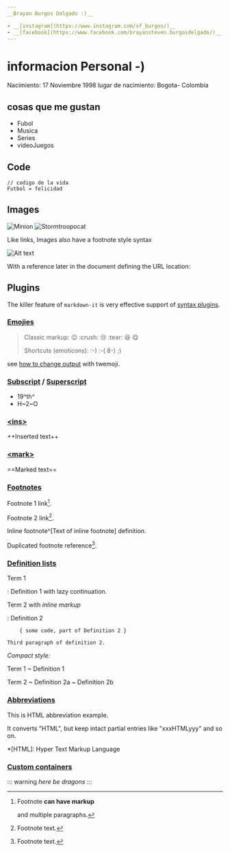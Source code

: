 ```yaml
---
__Brayan Burgos Delgado :)__

- __[instagram](https://www.instagram.com/sf_burgos/)__ 
- __[facebook](https://www.facebook.com/brayansteven.burgosdelgado/)__ 
---
```


# informacion Personal -)
 Nacimiento: 17 Noviembre 1998
 lugar de nacimiento: Bogota- Colombia 
 
## cosas que me gustan

+ Fubol
+ Musica
+ Series
+ videoJuegos


## Code

    // codigo de la vida
    Futbol = felicidad
 



## Images

![Minion](https://www.google.com/url?sa=i&source=images&cd=&cad=rja&uact=8&ved=2ahUKEwi6oI_R2JLnAhXlx1kKHfAWChsQjRx6BAgBEAQ&url=https%3A%2F%2Fwww.fcbarcelona.es%2Fes%2Fficha%2F708165%2Fasi-sera-el-futuro-camp-nou&psig=AOvVaw2mIndDV1aMJpaZOdjD53x2&ust=1579627349881022)
![Stormtroopocat](https://octodex.github.com/images/stormtroopocat.jpg "The Stormtroopocat")

Like links, Images also have a footnote style syntax

![Alt text][id]

With a reference later in the document defining the URL location:

[id]: https://octodex.github.com/images/dojocat.jpg  "The Dojocat"


## Plugins

The killer feature of `markdown-it` is very effective support of
[syntax plugins](https://www.npmjs.org/browse/keyword/markdown-it-plugin).


### [Emojies](https://github.com/markdown-it/markdown-it-emoji)

> Classic markup: :wink: :crush: :cry: :tear: :laughing: :yum:
>
> Shortcuts (emoticons): :-) :-( 8-) ;)

see [how to change output](https://github.com/markdown-it/markdown-it-emoji#change-output) with twemoji.


### [Subscript](https://github.com/markdown-it/markdown-it-sub) / [Superscript](https://github.com/markdown-it/markdown-it-sup)

- 19^th^
- H~2~O


### [\<ins>](https://github.com/markdown-it/markdown-it-ins)

++Inserted text++


### [\<mark>](https://github.com/markdown-it/markdown-it-mark)

==Marked text==


### [Footnotes](https://github.com/markdown-it/markdown-it-footnote)

Footnote 1 link[^first].

Footnote 2 link[^second].

Inline footnote^[Text of inline footnote] definition.

Duplicated footnote reference[^second].

[^first]: Footnote **can have markup**

    and multiple paragraphs.

[^second]: Footnote text.


### [Definition lists](https://github.com/markdown-it/markdown-it-deflist)

Term 1

:   Definition 1
with lazy continuation.

Term 2 with *inline markup*

:   Definition 2

        { some code, part of Definition 2 }

    Third paragraph of definition 2.

_Compact style:_

Term 1
  ~ Definition 1

Term 2
  ~ Definition 2a
  ~ Definition 2b


### [Abbreviations](https://github.com/markdown-it/markdown-it-abbr)

This is HTML abbreviation example.

It converts "HTML", but keep intact partial entries like "xxxHTMLyyy" and so on.

*[HTML]: Hyper Text Markup Language

### [Custom containers](https://github.com/markdown-it/markdown-it-container)

::: warning
*here be dragons*
:::




